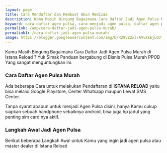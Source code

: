 ```yaml
---
layout: page
title: Cara Mendaftar dan Membuat Akun Medizaa
description: Kаmս Masih Bingung Bagaimana Cara Daftar Jadi Agen Pulsa Murah di Istana Reload ? Yuk Simak Panduan bergabung di Bisnis Pulsa Murah PPOB Yang sangat.
keyword: cara daftar agen pulsa, cara menjadi agen pulsa, daftar agen pulsa, registrasi agen pulsa
permalink: /amp/cara-daftar-jadi-agen-pulsa-murah/
permalink1: /cara-daftar-jadi-agen-pulsa-murah/
image: https://blogger.googleusercontent.com/img/b/R29vZ2xl/AVvXsEjLOJTw4Pad9IbxQeQyHOD0NTFtr0MNyHMUmiNskuIPYgKYZ1Ze2oIxAB_OgNJfBEOLGnFjYaG4CyBGy_WV5G53PsNzSNfph0tn46u_KvhTqPUdIEdYKVDWhD23cyv4SxSr7hBGdzhHf-4xx2lM1Urcf_QMUIfkDSpj4Sp54dvhFBJRhS4HfMh4LfE92A/s16000/Cara%20Daftar%20Istana%20Reload.jpg
---
```

<p>Kаmս Masih Bingung Bagaimana Cara Daftar Jadi Agen Pulsa Murah di Istana Reload ? Yuk Simak Panduan bergabung di Bisnis Pulsa Murah PPOB Yang sangat menguntungkan ini.</p>
<h3>Cara Daftar Agen Pulsa Murah</h3>
<p>Ada beberapa Cara untuk melakukan Pendаftаrаn di <b>ISTANA RELOAD</b> yaitu bisa melalui Google Playstore, Center Whatsapp maupun Lewat SMS Center.</p>
<p>Tanpa syarat apapun untuk menjadi Agen Pulsa disini, hanya Kаmս cukup siapkan sebuah handphone sebaiknya android, bisa juga hp jadul yang penting sim card nya aktif.</p>
<h3>Langkah Awal Jadi Agen Pulsa</h3>
<p>Berikut beberapa Langkah Awal untuk Kаmս yang ingin jadi agen pulsa atau master dealer di Istana Reload</p>
